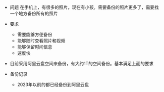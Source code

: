 * 问题
  在手机上，有很多的照片，现在有小孩，需要备份的照片更多了，需要找一个地方备份所有的照片

* 要求
  * 需要能够方便备份
  * 能够随时查看照片和视频
  * 能够保留时间信息
  * 速度快

* 目前采用阿里云盘空间来备份，有大约1T的空间备份。基本满足上面的要求

* 备份记录
  * 2023年以前的都已经备份到阿里云盘

